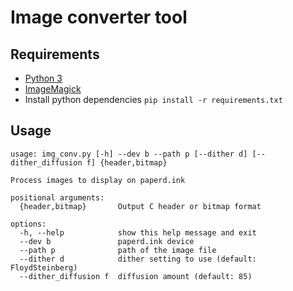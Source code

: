 # Image converter tool

## Requirements
- [Python 3](https://www.python.org/downloads/)
- [ImageMagick](https://imagemagick.org/script/download.php)
- Install python dependencies `pip install -r requirements.txt`


## Usage
```
usage: img_conv.py [-h] --dev b --path p [--dither d] [--dither_diffusion f] {header,bitmap}

Process images to display on paperd.ink

positional arguments:
  {header,bitmap}       Output C header or bitmap format

options:
  -h, --help            show this help message and exit
  --dev b               paperd.ink device
  --path p              path of the image file
  --dither d            dither setting to use (default: FloydSteinberg)
  --dither_diffusion f  diffusion amount (default: 85)
```
